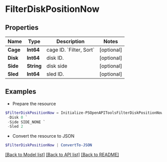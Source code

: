 # FilterDiskPositionNow
## Properties

Name | Type | Description | Notes
------------ | ------------- | ------------- | -------------
**Cage** | **Int64** | cage ID. &#x60;Filter, Sort&#x60; | [optional] 
**Disk** | **Int64** | disk ID. | [optional] 
**Side** | **String** | disk side | [optional] 
**Sled** | **Int64** | sled ID. | [optional] 

## Examples

- Prepare the resource
```powershell
$FilterDiskPositionNow = Initialize-PSOpenAPIToolsFilterDiskPositionNow  -Cage 0 `
 -Disk 0 `
 -Side SIDE_NONE `
 -Sled 2
```

- Convert the resource to JSON
```powershell
$FilterDiskPositionNow | ConvertTo-JSON
```

[[Back to Model list]](../README.md#documentation-for-models) [[Back to API list]](../README.md#documentation-for-api-endpoints) [[Back to README]](../README.md)

